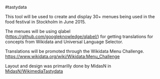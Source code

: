 #tastydata

This tool will be used to create and display 30+ menues being used in the food festival in Stockholm in June 2015.

The menues will be using qlabel (https://github.com/googleknowledge/qlabel/) for getting translations for concepts from Wikidata and Universal Language Selector.

Translations will be promoted through the Wikidata Menu Challenge. https://www.wikidata.org/wiki/Wikidata:Menu_Challenge

Layout and design was primarilly done by MidasN in [MidasN/WikimediaTastydata](https://github.com/MidasN/WikimediaTastydata)
